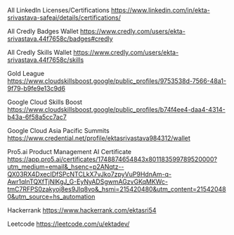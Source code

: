 All LinkedIn Licenses/Certifications
https://www.linkedin.com/in/ekta-srivastava-safeai/details/certifications/

All Credly Badges Wallet
https://www.credly.com/users/ekta-srivastava.44f7658c/badges#credly

All Credly Skills Wallet
https://www.credly.com/users/ekta-srivastava.44f7658c/skills

Gold League
https://www.cloudskillsboost.google/public_profiles/9753538d-7566-48a1-9f79-b9fe9e13c9d6

Google Cloud Skills Boost
https://www.cloudskillsboost.google/public_profiles/b74f4ee4-daa4-4314-b43a-6f58a5cc7ac7

Google Cloud Asia Pacific Summits
https://www.credential.net/profile/ektasrivastava984312/wallet

Pro5.ai Product Management AI Certificate
https://app.pro5.ai/certificates/1748874654843x801183599789520000?utm_medium=email&_hsenc=p2ANqtz--QX03RX4DxecIDfSPcNTCLkX7vJko7zpyVuP9HdnAm-q-Awr1qlnTQXfTjNlKgJ_G-EyNyADSgwmAGzvGKqMKWc-tmC7RFPS0zakyoj8es9Jlq8vo&_hsmi=215420480&utm_content=215420480&utm_source=hs_automation

Hackerrank
https://www.hackerrank.com/ektasri54

Leetcode
https://leetcode.com/u/ektadev/

